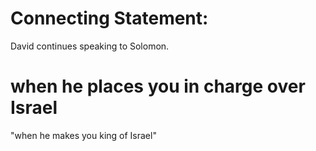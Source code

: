 # Connecting Statement:

David continues speaking to Solomon.

# when he places you in charge over Israel

"when he makes you king of Israel"

